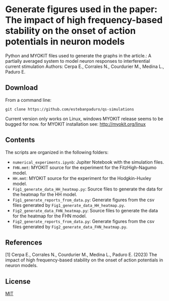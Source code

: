 # Generate figures used in the paper: The impact of high frequency-based stability on the onset of action potentials in neuron models
Python and MYOKIT files used to generate the graphs in the article.: A partially averaged system to model neuron responses to interferential current stimulation
Authors: Cerpa E., Corrales N., Courdurier M., Medina L., Paduro E.

## Download 
From a command line:
```
git clone https://github.com/estebanpaduro/qs-simulations
```

Current version only works on Linux, windows MYOKIT release seems to be bugged for now.
for MYOKIT installation see: http://myokit.org/linux


## Contents
The scripts are organized in the following folders:

* `numerical_experiments.ipynb`: Jupiter Notebook with the simulation files.
* `FHN.mmt`: MYOKIT source for the experiment for the FitzHigh-Nagumo model.
* `HH.mmt`: MYOKIT source for the experiment for the Hodgkin-Huxley model.
* `Fig1_generate_data_HH_heatmap.py`: Source files to generate the data for the heatmap for the HH model.
* `Fig1_generate_reports_from_data.py`: Generate figures from the csv files generated by `Fig1_generate_data_HH_heatmap.py`.
* `Fig2_generate_data_FHN_heatmap.py`: Source files to generate the data for the heatmap for the FHN model.
* `Fig2_generate_reports_from_data.py`: Generate figures from the csv files generated by `Fig2_generate_data_FHN_heatmap.py`.

## References

[1] Cerpa E., Corrales N., Courdurier M., Medina L., Paduro E. (2023) The impact of high frequency-based stability on the onset of action potentials in neuron models.

## License

[MIT](LICENSE)
